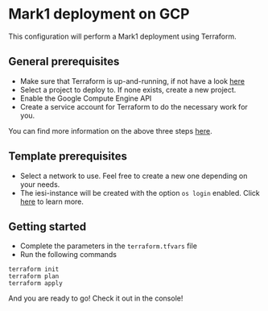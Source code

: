 # Mark1 deployment on GCP

This configuration will perform a Mark1 deployment using Terraform.

## General prerequisites
* Make sure that Terraform is up-and-running, if not have a look [here](https://learn.hashicorp.com/terraform/gcp/intro)
* Select a project to deploy to. If none exists, create a new project.
* Enable the Google Compute Engine API
* Create a service account for Terraform to do the necessary work for you.

You can find more information on the above three steps [here](https://learn.hashicorp.com/terraform/gcp/build).

## Template prerequisites
* Select a network to use. Feel free to create a new one depending on your needs.
* The iesi-instance will be created with the option `os login` enabled. Click [here](https://cloud.google.com/compute/docs/oslogin) to learn more.

## Getting started
* Complete the parameters in the `terraform.tfvars` file
* Run the following commands

```
terraform init
terraform plan
terraform apply
```

And you are ready to go! Check it out in the console!

